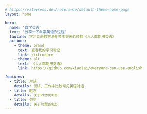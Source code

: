 ```yaml
---
# https://vitepress.dev/reference/default-theme-home-page
layout: home

hero:
  name: '自学英语'
  text: '分享一下自学英语的过程'
  tagline: 学习英语的方法参考李笑来老师的《人人都能用英语》
  actions:
    - theme: brand
      text: 查看我的学习笔记
      link: /introduce
    - theme: alt
      text: 《人人都能用英语》
      link: https://github.com/xiaolai/everyone-can-use-english

features:
  - title: 对话
    details: 面试、工作中比较常见英语对话
  - title: 时态
    details: 关于时态的知识
  - title: 句型
    details: 关于句型的知识
---
```

